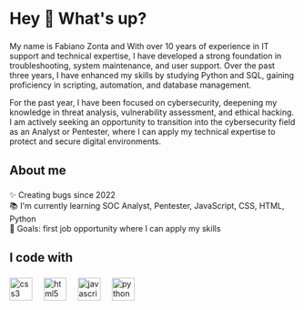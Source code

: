<h1 align="left">Hey 👋 What's up?</h1>

###

<p align="left">My name is Fabiano Zonta and With over 10 years of experience in IT support and technical expertise, I have developed a strong foundation in troubleshooting, system maintenance, and user support. Over the past three years, I have enhanced my skills by studying Python and SQL, gaining proficiency in scripting, automation, and database management.

For the past year, I have been focused on cybersecurity, deepening my knowledge in threat analysis, vulnerability assessment, and ethical hacking. I am actively seeking an opportunity to transition into the cybersecurity field as an Analyst or Pentester, where I can apply my technical expertise to protect and secure digital environments.</p>

###

<h2 align="left">About me</h2>

###

<p align="left">✨ Creating bugs since 2022<br>📚 I'm currently learning SOC Analyst, Pentester, JavaScript, CSS, HTML, Python<br>🎯 Goals: first job opportunity where I can apply my skills</p>

###

<h2 align="left">I code with</h2>

###

<div align="left">
  <img src="https://cdn.jsdelivr.net/gh/devicons/devicon/icons/css3/css3-original.svg" height="40" alt="css3 logo"  />
  <img width="12" />
  <img src="https://cdn.jsdelivr.net/gh/devicons/devicon/icons/html5/html5-original.svg" height="40" alt="html5 logo"  />
  <img width="12" />
  <img src="https://cdn.jsdelivr.net/gh/devicons/devicon/icons/javascript/javascript-original.svg" height="40" alt="javascript logo"  />
  <img width="12" />
  <img src="https://cdn.jsdelivr.net/gh/devicons/devicon/icons/python/python-original.svg" height="40" alt="python logo"  />
  <img width="12" />
</div>

###
